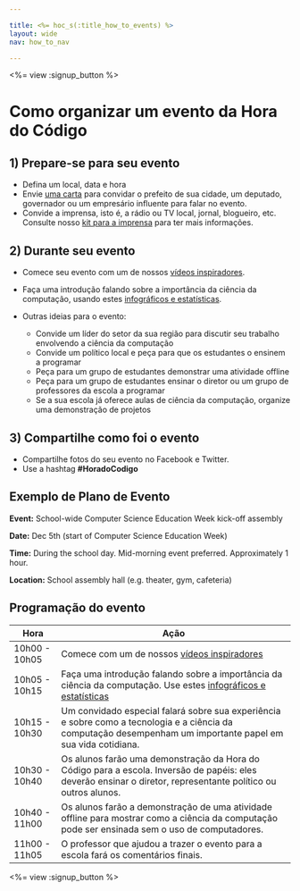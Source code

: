```yaml
---

title: <%= hoc_s(:title_how_to_events) %>
layout: wide
nav: how_to_nav

---
```


<%= view :signup_button %>

# Como organizar um evento da Hora do Código

## 1) Prepare-se para seu evento

  * Defina um local, data e hora
  * Envie [uma carta](https://docs.google.com/a/code.org/document/d/1eP41sKW7y0qq_JvkRIgZK8dWYICaGRZ4CCDETXa78wY/edit) para convidar o prefeito de sua cidade, um deputado, governador ou um empresário influente para falar no evento.
  * Convide a imprensa, isto é, a rádio ou TV local, jornal, blogueiro, etc. Consulte nosso [kit para a imprensa](<%= resolve_url('/promote/press-kit') %>) para ter mais informações.

## 2) Durante seu evento

  * Comece seu evento com um de nossos [vídeos inspiradores](<%= resolve_url('/promote/resources#videos') %>).
  * Faça uma introdução falando sobre a importância da ciência da computação, usando estes [infográficos e estatísticas](<%= resolve_url('/promote/stats') %>).   
      
    
  * Outras ideias para o evento: 
      * Convide um líder do setor da sua região para discutir seu trabalho envolvendo a ciência da computação
      * Convide um político local e peça para que os estudantes o ensinem a programar
      * Peça para um grupo de estudantes demonstrar uma atividade offline
      * Peça para um grupo de estudantes ensinar o diretor ou um grupo de professores da escola a programar
      * Se a sua escola já oferece aulas de ciência da computação, organize uma demonstração de projetos

## 3) Compartilhe como foi o evento

  * Compartilhe fotos do seu evento no Facebook e Twitter. 
  * Use a hashtag **#HoradoCodigo**

## Exemplo de Plano de Evento

**Event:** School-wide Computer Science Education Week kick-off assembly

**Date:** Dec 5th (start of Computer Science Education Week)

**Time:** During the school day. Mid-morning event preferred. Approximately 1 hour.

**Location:** School assembly hall (e.g. theater, gym, cafeteria)   
  


## Programação do evento

| Hora          | Ação                                                                                                                                                           |
| ------------- | -------------------------------------------------------------------------------------------------------------------------------------------------------------- |
| 10h00 - 10h05 | Comece com um de nossos [vídeos inspiradores](<%= resolve_url('/promote/resources#videos') %>)                                                                   |
| 10h05 - 10h15 | Faça uma introdução falando sobre a importância da ciência da computação. Use estes [infográficos e estatísticas](<%= resolve_url('/promote/stats') %>)        |
| 10h15 - 10h30 | Um convidado especial falará sobre sua experiência e sobre como a tecnologia e a ciência da computação desempenham um importante papel em sua vida cotidiana.  |
| 10h30 - 10h40 | Os alunos farão uma demonstração da Hora do Código para a escola. Inversão de papéis: eles deverão ensinar o diretor, representante político ou outros alunos. |
| 10h40 - 11h00 | Os alunos farão a demonstração de uma atividade offline para mostrar como a ciência da computação pode ser ensinada sem o uso de computadores.                 |
| 11h00 - 11h05 | O professor que ajudou a trazer o evento para a escola fará os comentários finais.                                                                             |

<%= view :signup_button %>